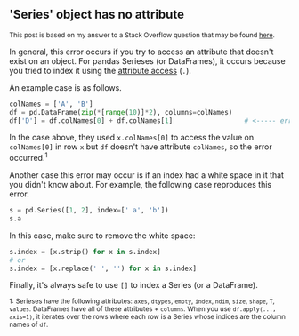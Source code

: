 ## 'Series' object has no attribute

<sup>This post is based on my answer to a Stack Overflow question that may be found [here](https://stackoverflow.com/a/73607873/19123103).</sup>

In general, this error occurs if you try to access an attribute that doesn't exist on an object. For pandas Serieses (or DataFrames), it occurs because you tried to index it using the [attribute access](https://pandas.pydata.org/docs/user_guide/indexing.html#attribute-access) (`.`).

An example case is as follows.
```python
colNames = ['A', 'B']
df = pd.DataFrame(zip(*[range(10)]*2), columns=colNames)
df['D'] = df.colNames[0] + df.colNames[1]                  # <----- error
```

In the case above, they used `x.colNames[0]` to access the value on `colNames[0]` in row `x` but `df` doesn't have attribute `colNames`, so the error occurred.<sup>1</sup>

Another case this error may occur is if an index had a white space in it that you didn't know about. For example, the following case reproduces this error.
```python
s = pd.Series([1, 2], index=[' a', 'b'])
s.a
```
In this case, make sure to remove the white space:
```python
s.index = [x.strip() for x in s.index]
# or
s.index = [x.replace(' ', '') for x in s.index]
```

Finally, it's always safe to use `[]` to index a Series (or a DataFrame).

<sup>1: Serieses have the following attributes: `axes`, `dtypes`, `empty`, `index`, `ndim`, `size`, `shape`, `T`, `values`. DataFrames have all of these attributes + `columns`. When you use `df.apply(..., axis=1)`, it iterates over the rows where each row is a Series whose indices are the column names of `df`.</sup>